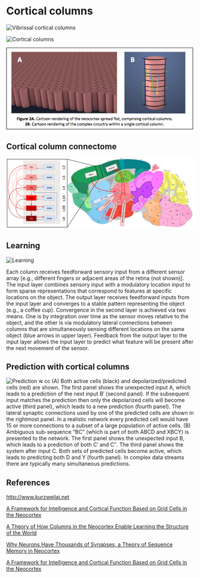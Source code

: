 # Cortical columns

![Vibrissal cortical columns](http://www.kurzweilai.net/images/vibrissal-cortex-rat.jpg)

![Cortical columns](https://c1.staticflickr.com/3/2747/4187284211_15c2311a1a.jpg)

![Cartoon cortical columns](cartoon_cortical_columns.png)


## Cortical column connectome

![Cortical column connectome](thalamus_cortex.png)

## Learning

![Learning](https://www.frontiersin.org/files/Articles/295079/fncir-11-00081-HTML/image_m/fncir-11-00081-g001.jpg)

Each column receives feedforward sensory input from a different sensor array [e.g., different fingers or adjacent areas of the retina (not shown)]. The input layer combines sensory input with a modulatory location input to form sparse representations that correspond to features at specific locations on the object. The output layer receives feedforward inputs from the input layer and converges to a stable pattern representing the object (e.g., a coffee cup). Convergence in the second layer is achieved via two means. One is by integration over time as the sensor moves relative to the object, and the other is via modulatory lateral connections between columns that are simultaneously sensing different locations on the same object (blue arrows in upper layer). Feedback from the output layer to the input layer allows the input layer to predict what feature will be present after the next movement of the sensor.

## Prediction with cortical columns 

![Prediction w cc](https://www.frontiersin.org/files/Articles/174222/fncir-10-00023-HTML/image_m/fncir-10-00023-g003.jpg)
(A) Both active cells (black) and depolarized/predicted cells (red) are shown. The first panel shows the unexpected input A, which leads to a prediction of the next input B′ (second panel). If the subsequent input matches the prediction then only the depolarized cells will become active (third panel), which leads to a new prediction (fourth panel). The lateral synaptic connections used by one of the predicted cells are shown in the rightmost panel. In a realistic network every predicted cell would have 15 or more connections to a subset of a large population of active cells. (B) Ambiguous sub-sequence “BC” (which is part of both ABCD and XBCY) is presented to the network. The first panel shows the unexpected input B, which leads to a prediction of both C′ and C″. The third panel shows the system after input C. Both sets of predicted cells become active, which leads to predicting both D and Y (fourth panel). In complex data streams there are typically many simultaneous predictions.

## References

http://www.kurzweilai.net

[A Framework for Intelligence and Cortical Function Based on Grid Cells in the Neocortex](https://numenta.com/assets/pdf/research-publications/papers/Companion-paper-to-Thousand-Brains-Theory-of-Intelligence.pdf)

[A Theory of How Columns in the Neocortex Enable Learning the Structure of the World](https://www.frontiersin.org/articles/10.3389/fncir.2017.00081/full)

[Why Neurons Have Thousands of Synapses, a Theory of Sequence Memory in Neocortex](https://www.frontiersin.org/articles/10.3389/fncir.2016.00023/full)

[A Framework for Intelligence and Cortical Function Based on Grid Cells in the Neocortex](https://www.frontiersin.org/articles/10.3389/fncir.2018.00121/full)

